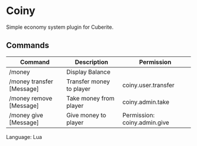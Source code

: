 Coiny
=====
Simple economy system plugin for Cuberite.

## Commands
| Command | Description | Permission |
| ------- | ---------- | ----------- |
|/money | Display Balance | |
|/money transfer <Player> <Amount> [Message] | Transfer money to player | coiny.user.transfer|
|/money remove <Player> <Amount> [Message] | Take money from player | coiny.admin.take|
|/money give <Player> <Amount> [Message] | Give money to player | Permission: coiny.admin.give|

Language: Lua
